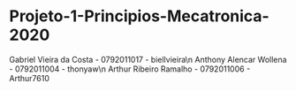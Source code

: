# Projeto-1-Principios-Mecatronica-2020
Gabriel Vieira da Costa - 0792011017 - biellvieira\n
Anthony Alencar Wollena - 0792011004 - thonyaw\n
Arthur Ribeiro Ramalho - 0792011006 - Arthur7610
